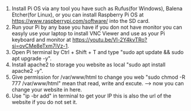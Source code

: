 
1. Install Pi OS via any tool you have such as Rufus(for Windows), Balena Etcher(for Linux), or you can install Raspberry Pi OS at https://www.raspberrypi.com/software/ into the SD card.
2. Run your Pi by any base you have if you don not have monitor you can easyly use your laptop to install VNC Viewer and use as your Pi keyboard and monitor at https://youtu.be/Vl-2Y4kvTRo?si=ovCMe8eTxm7iVz-1.
3. Open Pi terminal by Ctrl + Shift + T and type "sudo apt update && sudo apt upgrade -y".
4. Install apache2 to storage you website as local "sudo apt install apache2 -y".
5. Give permission for /var/www/html to change you web "sudo chmod -R 777 /var/www/html" mean that read, write and excute.
--> now you can change your website in here.
6. Use "ip -br add" in terminal to get your IP this is also the url of the website if you do not set it. 
